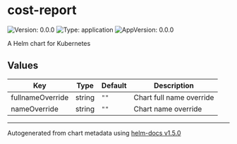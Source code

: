 # cost-report

![Version: 0.0.0](https://img.shields.io/badge/Version-0.0.0-informational?style=flat-square) ![Type: application](https://img.shields.io/badge/Type-application-informational?style=flat-square) ![AppVersion: 0.0.0](https://img.shields.io/badge/AppVersion-0.0.0-informational?style=flat-square)

A Helm chart for Kubernetes

## Values

| Key | Type | Default | Description |
|-----|------|---------|-------------|
| fullnameOverride | string | `""` | Chart full name override |
| nameOverride | string | `""` | Chart name override |

----------------------------------------------
Autogenerated from chart metadata using [helm-docs v1.5.0](https://github.com/norwoodj/helm-docs/releases/v1.5.0)
